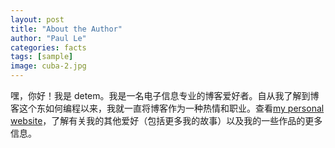```yaml
---
layout: post
title: "About the Author"
author: "Paul Le"
categories: facts
tags: [sample]
image: cuba-2.jpg
---
```

嘿，你好！我是 detem。我是一名电子信息专业的博客爱好者。自从我了解到博客这个东如何编程以来，我就一直将博客作为一种热情和职业。查看[my personal website](https://www.douyin.com/user/self?from_tab_name=main%29)，了解有关我的其他爱好（包括更多我的故事）以及我的一些作品的更多信息。
